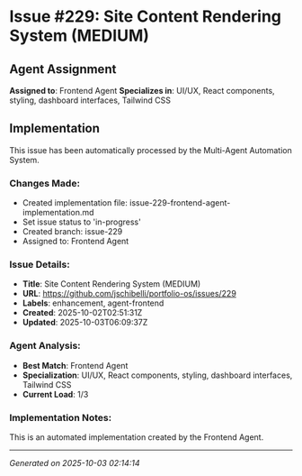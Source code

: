 ﻿# Issue #229: Site Content Rendering System (MEDIUM)

## Agent Assignment
**Assigned to**: Frontend Agent
**Specializes in**: UI/UX, React components, styling, dashboard interfaces, Tailwind CSS

## Implementation

This issue has been automatically processed by the Multi-Agent Automation System.

### Changes Made:
- Created implementation file: issue-229-frontend-agent-implementation.md
- Set issue status to 'in-progress'
- Created branch: issue-229
- Assigned to: Frontend Agent

### Issue Details:
- **Title**: Site Content Rendering System (MEDIUM)
- **URL**: https://github.com/jschibelli/portfolio-os/issues/229
- **Labels**: enhancement, agent-frontend
- **Created**: 2025-10-02T02:51:31Z
- **Updated**: 2025-10-03T06:09:37Z

### Agent Analysis:
- **Best Match**: Frontend Agent
- **Specialization**: UI/UX, React components, styling, dashboard interfaces, Tailwind CSS
- **Current Load**: 1/3

### Implementation Notes:
This is an automated implementation created by the Frontend Agent.

---
*Generated on 2025-10-03 02:14:14*
